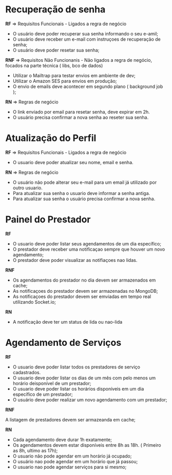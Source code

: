 # Recuperação de senha

**RF** => Requisitos Funcionais - Ligados a regra de negócio

- O usuário deve poder recuperar sua senha informando o seu e-amil;
- O usuário deve receber um e-mail com instruçoes de recuperação de senha;
- O usuário deve poder resetar sua senha;

**RNF** => Requisitos Não Funcionanis - Não ligados a regra de negócio, focados na parte técnica ( libs, bco de dados)

- Utilizar o Mailtrap para testar envios em ambiente de dev;
- Utilizar o Amazon SES para envios em produção;
- O envio de emails deve acontecer em segundo plano ( background job );


**RN** => Regras de negócio

- O link enviado por email para resetar senha, deve expirar em 2h.
- O usuário  precisa confirmar a nova senha ao reseter sua senha.


# Atualização do Perfil

**RF** => Requisitos Funcionais - Ligados a regra de negócio

- O usuario deve poder atualizar seu nome, email e senha.


**RN** => Regras de negócio

- O usuário não pode alterar seu e-mail para um email já utilizado por outro usuario.
- Para atualizar sua senha o usuario deve informar a senha antiga.
- Para atualizar sua senha o usuário precisa confirmar a nova senha.

# Painel do Prestador

**RF**

- O usuario deve poder listar seus agendamentos de um dia específico;
- O prestador deve receber uma notificaçao sempre que houver um novo agendamento;
- O prestador deve poder visualizar as notifiaçoes nao lidas.

**RNF**

- Os agendamentos do prestador no dia devem ser armazenados em cache;
- As notificaçoes do prestador devem ser armazenadas no MongoDB;
- As notificaçoes do prestador devem ser emviadas em tempo real utilizando Socket.io;

**RN**

- A notificação deve ter um status de lida ou nao-lida

# Agendamento de Serviços

**RF**

- O usuario deve poder listar todos os prestadores de serviço cadastrados.
- O usuario deve poder listar os dias de um mês com pelo menos um horário deisponível de um prestador;
- O usuario deve poder listar os horários disponíveis em um dia específico de um prestador;
- O usuário deve poder realizar um novo agendamento com um prestador;


**RNF**

A listagem de prestadores devem ser armazeanda em cache;

**RN**

- Cada agendamento deve durar 1h exatamente;
- Os agendamentos devem estar disponíveis entre 8h as 18h. ( Primeiro as 8h, ultimo as 17h);
- O usuario não pode agendar em um horário já ocupado;
- O usuário nao pode agendar em um horário que já passou;
- O usuario nao pode agendar serviços para si mesmo;


